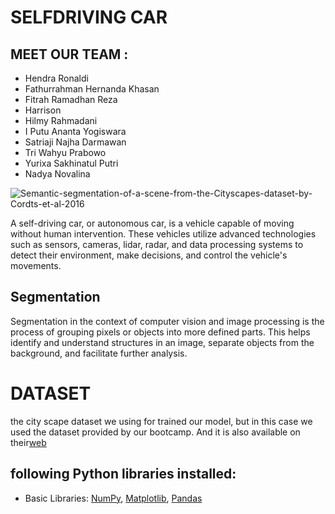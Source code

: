 # SELFDRIVING CAR
## MEET OUR TEAM :

- Hendra Ronaldi
- Fathurrahman Hernanda Khasan
- Fitrah Ramadhan Reza
- Harrison
- Hilmy Rahmadani
- I Putu Ananta Yogiswara
- Satriaji Najha Darmawan
- Tri Wahyu Prabowo
- Yurixa Sakhinatul Putri
- Nadya Novalina

![Semantic-segmentation-of-a-scene-from-the-Cityscapes-dataset-by-Cordts-et-al-2016](https://github.com/Fitrah-just/Cityscape-Segmentation/assets/84637046/3e8dc930-86f9-4d93-960f-1cff47c1514c)

A self-driving car, or autonomous car, is a vehicle capable of moving without human intervention. These vehicles utilize advanced technologies such as sensors, cameras, lidar, radar, and data processing systems to detect their environment, make decisions, and control the vehicle's movements.

## Segmentation
Segmentation in the context of computer vision and image processing is the process of grouping pixels or objects into more defined parts. This helps identify and understand structures in an image, separate objects from the background, and facilitate further analysis.

# DATASET
the city scape dataset we using for trained our model, but in this case we used the dataset provided by our bootcamp. And it is also available on their[web]([https://keras.io/](https://www.cityscapes-dataset.com/)https://www.cityscapes-dataset.com/)

## following Python libraries installed:

* Basic Libraries: [NumPy](http://www.numpy.org/), [Matplotlib](http://matplotlib.org/), [Pandas](https://pandas.pydata.org/)
